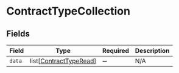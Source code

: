 # ContractTypeCollection


## Fields

| Field                                                             | Type                                                              | Required                                                          | Description                                                       |
| ----------------------------------------------------------------- | ----------------------------------------------------------------- | ----------------------------------------------------------------- | ----------------------------------------------------------------- |
| `data`                                                            | list[[ContractTypeRead](../../models/shared/contracttyperead.md)] | :heavy_minus_sign:                                                | N/A                                                               |